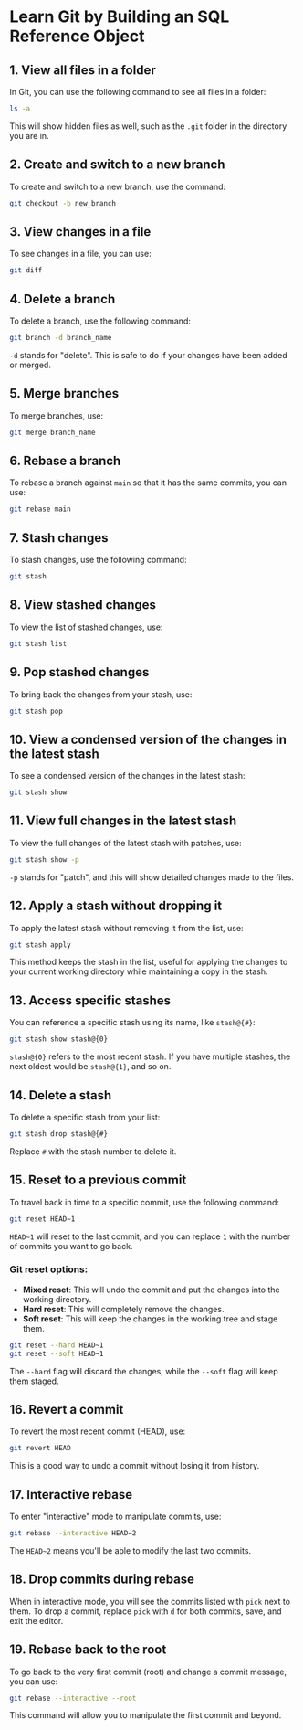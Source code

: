 # Learn Git by Building an SQL Reference Object

## 1. View all files in a folder
In Git, you can use the following command to see all files in a folder:
```bash
ls -a
```
This will show hidden files as well, such as the `.git` folder in the directory you are in.

## 2. Create and switch to a new branch
To create and switch to a new branch, use the command:
```bash
git checkout -b new_branch
```

## 3. View changes in a file
To see changes in a file, you can use:
```bash
git diff
```

## 4. Delete a branch
To delete a branch, use the following command:
```bash
git branch -d branch_name
```
`-d` stands for "delete". This is safe to do if your changes have been added or merged.

## 5. Merge branches
To merge branches, use:
```bash
git merge branch_name
```

## 6. Rebase a branch
To rebase a branch against `main` so that it has the same commits, you can use:
```bash
git rebase main
```

## 7. Stash changes
To stash changes, use the following command:
```bash
git stash
```

## 8. View stashed changes
To view the list of stashed changes, use:
```bash
git stash list
```

## 9. Pop stashed changes
To bring back the changes from your stash, use:
```bash
git stash pop
```

## 10. View a condensed version of the changes in the latest stash
To see a condensed version of the changes in the latest stash:
```bash
git stash show
```

## 11. View full changes in the latest stash
To view the full changes of the latest stash with patches, use:
```bash
git stash show -p
```
`-p` stands for "patch", and this will show detailed changes made to the files.

## 12. Apply a stash without dropping it
To apply the latest stash without removing it from the list, use:
```bash
git stash apply
```
This method keeps the stash in the list, useful for applying the changes to your current working directory while maintaining a copy in the stash.

## 13. Access specific stashes
You can reference a specific stash using its name, like `stash@{#}`:
```bash
git stash show stash@{0}
```
`stash@{0}` refers to the most recent stash. If you have multiple stashes, the next oldest would be `stash@{1}`, and so on.

## 14. Delete a stash
To delete a specific stash from your list:
```bash
git stash drop stash@{#}
```
Replace `#` with the stash number to delete it.

## 15. Reset to a previous commit
To travel back in time to a specific commit, use the following command:
```bash
git reset HEAD~1
```
`HEAD~1` will reset to the last commit, and you can replace `1` with the number of commits you want to go back.

### Git reset options:
- **Mixed reset**: This will undo the commit and put the changes into the working directory.
- **Hard reset**: This will completely remove the changes.
- **Soft reset**: This will keep the changes in the working tree and stage them.

```bash
git reset --hard HEAD~1
git reset --soft HEAD~1
```
The `--hard` flag will discard the changes, while the `--soft` flag will keep them staged.

## 16. Revert a commit
To revert the most recent commit (HEAD), use:
```bash
git revert HEAD
```
This is a good way to undo a commit without losing it from history.

## 17. Interactive rebase
To enter "interactive" mode to manipulate commits, use:
```bash
git rebase --interactive HEAD~2
```
The `HEAD~2` means you'll be able to modify the last two commits.

## 18. Drop commits during rebase
When in interactive mode, you will see the commits listed with `pick` next to them. To drop a commit, replace `pick` with `d` for both commits, save, and exit the editor.

## 19. Rebase back to the root
To go back to the very first commit (root) and change a commit message, you can use:
```bash
git rebase --interactive --root
```
This command will allow you to manipulate the first commit and beyond.
